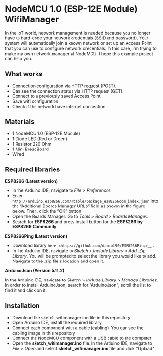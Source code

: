 NodeMCU 1.0 (ESP-12E Module) WifiManager
========================================

In the IoT world, network management is needed because you no longer have to hard-code your network credentials (SSID and password). Your system will automatically join a known network or set up an Access Point that you can use to configure network credentials. In this case, i'm trying to make my own network manager at NodeMCU. I hope this example project can help you.

What works
----------

 * Connection configuration via HTTP request (POST).
 * Can see the connection status via HTTP request (GET).
 * Connect to a previously saved Access Point
 * Save wifi configuration
 * Check if the network have internet connection
 

Materials
---------

 * 1 NodeMCU 1.0 (ESP-12E Module)
 * 1 Diode LED (Red or Green)
 * 1 Resistor 220 Ohm 
 * 1 Mini BreadBoard
 * Wired
 
Required libraries
------------------

**ESP8266 (Latest version)**

* In the Arduino IDE, navigate to *File > Preferences*
* Enter ``http://arduino.esp8266.com/stable/package_esp8266com_index.json`` into the “Additional Boards Manager URLs” field as shown in the figure below. Then, click the “OK” button
* Open the Boards Manager. Go to *Tools > Board > Boards Manager..*
* Search for **ESP8266** and press install button for the **ESP8266 by ESP8266 Community**

**ESP8266Ping (Latest version)**

* Download library `here <https://github.com/dancol90/ESP8266Ping>`__ . 
* In the Arduino IDE, navigate to *Sketch > Include Library > Add .Zip Library*. You will be prompted to select the library you would like to add. Navigate to the .zip file's location and open it.

**ArduinoJson (Version 5.11.2)**

In the Arduino IDE, navigate to *Sketch > Include Library > Manage Libraries*. In order to install ArduinoJson, search for "ArduinoJson", scroll the list to find it and click on it.

Installation
------------

 * Download the sketch_wifimanager.ino file in this repository
 * Open Arduino IDE, install the required library
 * Connect each component with a cable (cabling). You can see the cabling image in this repository
 * Connect the NodeMCU component with a USB cable to the computer
 * Open the **sketch_wifimanager.ino** file. In the Arduino IDE, navigate to *File > Open* and select **sketch_wifimanager.ino** file and click "Upload"
